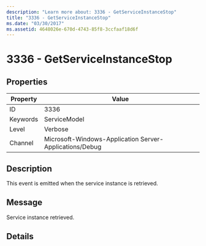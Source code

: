 ```yaml
---
description: "Learn more about: 3336 - GetServiceInstanceStop"
title: "3336 - GetServiceInstanceStop"
ms.date: "03/30/2017"
ms.assetid: 4648026e-670d-4743-85f8-3ccfaaf18d6f
---
```

# 3336 - GetServiceInstanceStop

## Properties

| Property | Value |
| - | - |
|ID|3336|  
|Keywords|ServiceModel|  
|Level|Verbose|  
|Channel|Microsoft-Windows-Application Server-Applications/Debug|  
  
## Description  

 This event is emitted when the service instance is retrieved.  
  
## Message  

 Service instance retrieved.  
  
## Details
